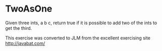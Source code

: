 # TwoAsOne #
Given three ints, a b c, return true if it is possible to add two of the ints to get the third.

This exercise was converted to JLM from the excellent exercising site http://javabat.com/

